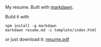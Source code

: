 My resume. Built with [markdawn](https://github.com/itajaja/markdawn).

Build it with
````
npm install -g markdawn
markdawn resume.md -i template/index.html
````
or just download it: [resume.pdf](resume.pdf)
